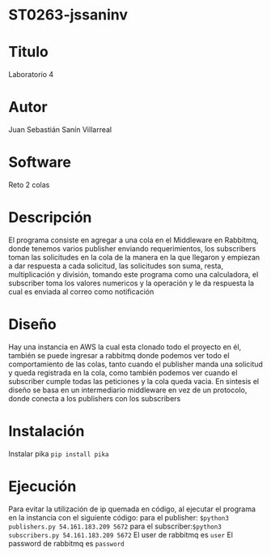 # ST0263-jssaninv

# Titulo
Laboratorio 4

# Autor
Juan Sebastián Sanín Villarreal

# Software
Reto 2 colas

# Descripción
El programa consiste en agregar a una cola en el Middleware en Rabbitmq, donde tenemos varios publisher enviando requerimientos, los subscribers toman las solicitudes en la cola de la manera en la que llegaron y empiezan a dar respuesta a cada solicitud, las solicitudes son suma, resta, multiplicación y división, tomando este programa como una calculadora, el subscriber toma los valores numericos y la operación y le da respuesta la cual es enviada al correo como notificación 

# Diseño
Hay una instancia en AWS la cual esta clonado todo el proyecto en él, también se puede ingresar a rabbitmq donde podemos ver todo el comportamiento de las colas, tanto cuando el publisher manda una solicitud y queda registrada en la cola, como también podemos ver cuando el subscriber cumple todas las peticiones y la cola queda vacia. En sintesis el diseño se basa en un intermediario middleware en vez de un protocolo, donde conecta a los publishers con los subscribers

# Instalación
Instalar pika `pip install pika`

# Ejecución
Para evitar la utilización de ip quemada en código, al ejecutar el programa en la instancia con el siguiente código:
para el publisher: `$python3 publishers.py 54.161.183.209 5672`
para el subscriber:`$python3 subscribers.py 54.161.183.209 5672`
El user de rabbitmq es `user`
El password de rabbitmq es `password`
